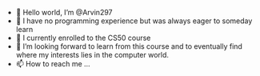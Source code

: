 - 👋 Hello world, I’m @Arvin297
- 👀 I have no programming experience but was always eager to someday learn
- 🌱 I currently enrolled to the CS50 course
- 💞️ I’m looking forward to learn from this course and to eventually find where my interests lies in the computer world.
- 📫 How to reach me ...

<!---
Arvin297/Arvin297 is a ✨ special ✨ repository because its `README.md` (this file) appears on your GitHub profile.
You can click the Preview link to take a look at your changes.
--->
